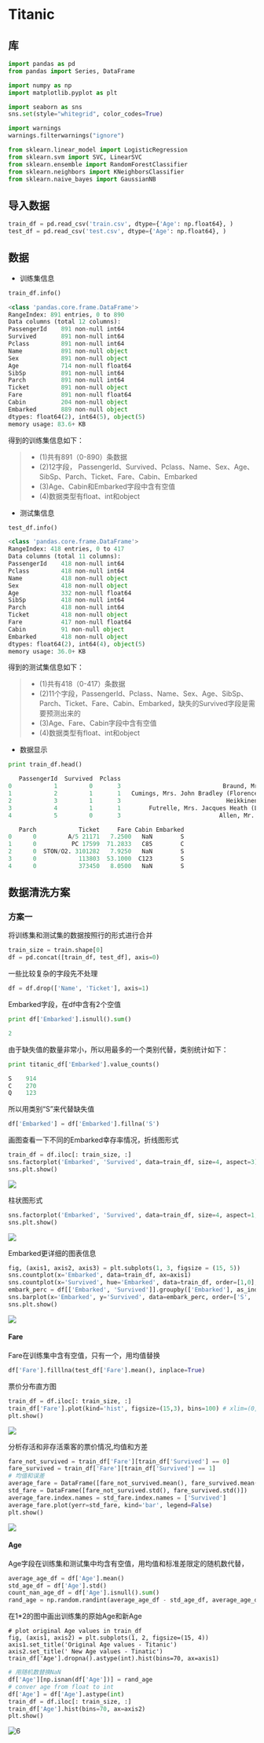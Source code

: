 # Titanic

## 库
```python
import pandas as pd
from pandas import Series, DataFrame

import numpy as np 
import matplotlib.pyplot as plt

import seaborn as sns
sns.set(style="whitegrid", color_codes=True)

import warnings
warnings.filterwarnings("ignore")

from sklearn.linear_model import LogisticRegression
from sklearn.svm import SVC, LinearSVC
from sklearn.ensemble import RandomForestClassifier
from sklearn.neighbors import KNeighborsClassifier
from sklearn.naive_bayes import GaussianNB
```
## 导入数据
```python
train_df = pd.read_csv('train.csv', dtype={'Age': np.float64}, )
test_df = pd.read_csv('test.csv', dtype={'Age': np.float64}, )
```
## 数据
- 训练集信息
```python
train_df.info()
```
```python
<class 'pandas.core.frame.DataFrame'>
RangeIndex: 891 entries, 0 to 890
Data columns (total 12 columns):
PassengerId    891 non-null int64
Survived       891 non-null int64
Pclass         891 non-null int64
Name           891 non-null object
Sex            891 non-null object
Age            714 non-null float64
SibSp          891 non-null int64
Parch          891 non-null int64
Ticket         891 non-null object
Fare           891 non-null float64
Cabin          204 non-null object
Embarked       889 non-null object
dtypes: float64(2), int64(5), object(5)
memory usage: 83.6+ KB
```
得到的训练集信息如下：
> * (1)共有891（0-890）条数据
> * (2)12字段， PassengerId、Survived、Pclass、Name、Sex、Age、SibSp、Parch、Ticket、Fare、Cabin、Embarked
> * (3)Age、Cabin和Embarked字段中含有空值
> * (4)数据类型有float、int和object
  
- 测试集信息
```python
test_df.info()
```

```python
<class 'pandas.core.frame.DataFrame'>
RangeIndex: 418 entries, 0 to 417
Data columns (total 11 columns):
PassengerId    418 non-null int64
Pclass         418 non-null int64
Name           418 non-null object
Sex            418 non-null object
Age            332 non-null float64
SibSp          418 non-null int64
Parch          418 non-null int64
Ticket         418 non-null object
Fare           417 non-null float64
Cabin          91 non-null object
Embarked       418 non-null object
dtypes: float64(2), int64(4), object(5)
memory usage: 36.0+ KB
```
得到的测试集信息如下：
> * (1)共有418（0-417）条数据
> * (2)11个字段，PassengerId、Pclass、Name、Sex、Age、SibSp、Parch、Ticket、Fare、Cabin、Embarked，缺失的Survived字段是需要预测出来的
> * (3)Age、Fare、Cabin字段中含有空值
> * (4)数据类型有float、int和object

- 数据显示
```python
print train_df.head()
```
```python
   PassengerId  Survived  Pclass                                               Name     Sex   Age  SibSp   \
0            1         0       3                             Braund, Mr. Owen Harris    male  22.0      1
1            2         1       1   Cumings, Mrs. John Bradley (Florence Briggs Th...  female  38.0      1
2            3         1       3                              Heikkinen, Miss. Laina  female  26.0      0 
3            4         1       1        Futrelle, Mrs. Jacques Heath (Lily May Peel)  female  35.0      1
4            5         0       3                            Allen, Mr. William Henry    male  35.0      0

   Parch            Ticket     Fare Cabin Embarked  
0      0         A/5 21171   7.2500   NaN        S  
1      0          PC 17599  71.2833   C85        C  
2      0  STON/O2. 3101282   7.9250   NaN        S  
3      0            113803  53.1000  C123        S  
4      0            373450   8.0500   NaN        S 
```
## 数据清洗方案
### 方案一

将训练集和测试集的数据按照行的形式进行合并
```python
train_size = train.shape[0]
df = pd.concat([train_df, test_df], axis=0)
```
一些比较复杂的字段先不处理
```python
df = df.drop(['Name', 'Ticket'], axis=1)
```
Embarked字段，在df中含有2个空值
```python
print df['Embarked'].isnull().sum()
```
```python
2
```
由于缺失值的数量非常小，所以用最多的一个类别代替，类别统计如下：
```python
print titanic_df['Embarked'].value_counts()
```
```python
S    914
C    270
Q    123
```
所以用类别“S”来代替缺失值
```python
df['Embarked'] = df['Embarked'].fillna('S')
```

画图查看一下不同的Embarked幸存率情况，折线图形式
```python
train_df = df.iloc[: train_size, :]
sns.factorplot('Embarked', 'Survived', data=train_df, size=4, aspect=3)
sns.plt.show()
```
![](raw/figure_1.png?raw=true)

柱状图形式
```python
sns.factorplot('Embarked', 'Survived', data=train_df, size=4, aspect=1, kind='bar')
sns.plt.show()
```
![](raw/figure_3.png?raw=true)

Embarked更详细的图表信息
```python
fig, (axis1, axis2, axis3) = plt.subplots(1, 3, figsize = (15, 5))
sns.countplot(x='Embarked', data=train_df, ax=axis1)
sns.countplot(x='Survived', hue='Embarked', data=train_df, order=[1,0], ax=axis2)
embark_perc = df[['Embarked', 'Survived']].groupby(['Embarked'], as_index=False).mean()
sns.barplot(x='Embarked', y='Survived', data=embark_perc, order=['S', 'C', 'Q'], ax=axis3)
sns.plt.show()
```
![](raw/figure_2.png?raw=true)

#### Fare
Fare在训练集中含有空值，只有一个，用均值替换
```python
df['Fare'].filllna(test_df['Fare'].mean(), inplace=True)
```
票价分布直方图
```python
train_df = df.iloc[: train_size, :]
train_df['Fare'].plot(kind='hist', figsize=(15,3), bins=100) # xlim=(0,50)
plt.show()
```
![](raw/figure_4.png?raw=true)

分析存活和非存活乘客的票价情况,均值和方差
```python
fare_not_survived = train_df['Fare'][train_df['Survived'] == 0]
fare_survived = train_df['Fare'][train_df['Survived'] == 1]
# 均值和误差
average_fare = DataFrame([fare_not_survived.mean(), fare_survived.mean()])
std_fare = DataFrame([fare_not_survived.std(), fare_survived.std()])
average_fare.index.names = std_fare.index.names = ['Survived']
average_fare.plot(yerr=std_fare, kind='bar', legend=False)
plt.show()
```
![](raw/figure_5.png?raw=true)

#### Age
Age字段在训练集和测试集中均含有空值，用均值和标准差限定的随机数代替，
```python
average_age_df = df['Age'].mean()
std_age_df = df['Age'].std()
count_nan_age_df = df['Age'].isnull().sum()
rand_age = np.random.randint(average_age_df - std_age_df, average_age_df + std_age_df, size = count_nan_age_df)
```
在1*2的图中画出训练集的原始Age和新Age
```
# plot original Age values in train_df
fig, (axis1, axis2) = plt.subplots(1, 2, figsize=(15, 4))
axis1.set_title('Original Age values - Titanic')
axis2.set_title(' New Age values - Tinatic')
train_df['Age'].dropna().astype(int).hist(bins=70, ax=axis1)
```
```python
# 用随机数替换NaN
df['Age'][np.isnan(df['Age'])] = rand_age
# conver age from float to int
df['Age'] = df['Age'].astype(int)
train_df = df.iloc[: train_size, :]
train_df['Age'].hist(bins=70, ax=axis2)
plt.show()
```
![6](raw/figure_6.png?raw=true)
